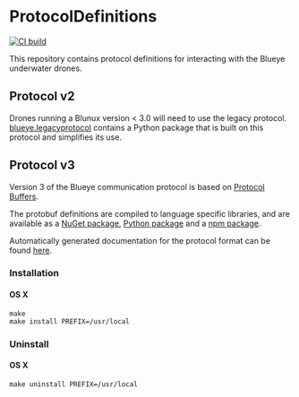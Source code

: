 # ProtocolDefinitions

[![CI build](https://github.com/BluEye-Robotics/ProtocolDefinitions/actions/workflows/ci-build.yaml/badge.svg)](https://github.com/BluEye-Robotics/ProtocolDefinitions/actions/workflows/ci-build.yaml)

This repository contains protocol definitions for interacting with the Blueye underwater drones.

## Protocol v2

Drones running a Blunux version \< 3.0 will need to use the legacy protocol. [blueye.legacyprotocol](https://github.com/BluEye-Robotics/blueye.legacyprotocol) contains a Python package that is built on this protocol and simplifies its use.

## Protocol v3

Version 3 of the Blueye communication protocol is based on [Protocol Buffers](https://developers.google.com/protocol-buffers).

The protobuf definitions are compiled to language specific libraries, and are available as a [NuGet package](https://github.com/BluEye-Robotics/ProtocolDefinitions/packages/1239508), [Python package](https://pypi.org/project/blueye.protocol/) and a [npm package](https://www.npmjs.com/package/@blueyerobotics/protocol-definitions).

Automatically generated documentation for the protocol format can be found [here](https://blueyebuildserver.blob.core.windows.net/protocoldefinitions/docs/protocol.html).

### Installation

#### OS X

```
make
make install PREFIX=/usr/local
```

### Uninstall

#### OS X

```
make uninstall PREFIX=/usr/local
```
